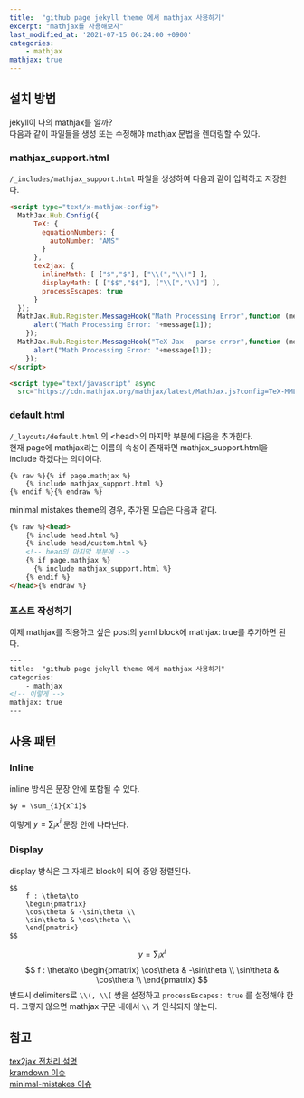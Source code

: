 ```yaml
---
title:  "github page jekyll theme 에서 mathjax 사용하기"
excerpt: "mathjax를 사용해보자"
last_modified_at: '2021-07-15 06:24:00 +0900'
categories:
    - mathjax
mathjax: true
---
```

## 설치 방법
jekyll이 나의 mathjax를 알까?\
다음과 같이 파일들을 생성 또는 수정해야 mathjax 문법을 렌더링할 수 있다.

### mathjax_support.html
```/_includes/mathjax_support.html``` 파일을 생성하여 다음과 같이 입력하고 저장한다.
```html
<script type="text/x-mathjax-config">
  MathJax.Hub.Config({
      TeX: {
        equationNumbers: {
          autoNumber: "AMS"
        }
      },
      tex2jax: {
        inlineMath: [ ["$","$"], ["\\(","\\)"] ],
        displayMath: [ ["$$","$$"], ["\\[","\\]"] ],
        processEscapes: true
      }
  });
  MathJax.Hub.Register.MessageHook("Math Processing Error",function (message) {
      alert("Math Processing Error: "+message[1]);
    });
  MathJax.Hub.Register.MessageHook("TeX Jax - parse error",function (message) {
      alert("Math Processing Error: "+message[1]);
    });
</script>

<script type="text/javascript" async
  src="https://cdn.mathjax.org/mathjax/latest/MathJax.js?config=TeX-MML-AM_CHTML"></script>
```

### default.html
```/_layouts/default.html``` 의 \<head\>의 마지막 부분에 다음을 추가한다.\
현재 page에 mathjax라는 이름의 속성이 존재하면 mathjax_support.html을 include 하겠다는 의미이다.
```
{% raw %}{% if page.mathjax %}
    {% include mathjax_support.html %}
{% endif %}{% endraw %}
```
minimal mistakes theme의 경우, 추가된 모습은 다음과 같다.
```html
{% raw %}<head>
    {% include head.html %}
    {% include head/custom.html %}
    <!-- head의 마지막 부분에 -->
    {% if page.mathjax %}
      {% include mathjax_support.html %}
    {% endif %}
</head>{% endraw %}
```

### 포스트 작성하기
이제 mathjax를 적용하고 싶은 post의 yaml block에 mathjax: true를 추가하면 된다.
```html
---
title:  "github page jekyll theme 에서 mathjax 사용하기"
categories:
    - mathjax
<!-- 이렇게 -->
mathjax: true
---
```

## 사용 패턴

### Inline
inline 방식은 문장 안에 포함될 수 있다.
```
$y = \sum_{i}{x^i}$
```
이렇게 $y = \sum_{i}{x^i}$ 문장 안에 나타난다.

### Display
display 방식은 그 자체로 block이 되어 중앙 정렬된다.
```
$$
    f : \theta\to 
    \begin{pmatrix}
    \cos\theta & -\sin\theta \\
    \sin\theta & \cos\theta \\
    \end{pmatrix}
$$
```
$$
    y = \sum_{i}{x^i}
$$
$$
    f : \theta\to 
    \begin{pmatrix}
    \cos\theta & -\sin\theta \\
    \sin\theta & \cos\theta \\
    \end{pmatrix}
$$
반드시 delimiters로 ```\\(, \\[``` 쌍을 설정하고 ```processEscapes: true``` 를 설정해야 한다. 그렇지 않으면 mathjax 구문 내에서 ```\\``` 가 인식되지 않는다.

## 참고
[tex2jax 전처리 설명](https://docs.mathjax.org/en/v2.7-latest/options/preprocessors/tex2jax.html)\
[kramdown 이슈](https://github.com/gettalong/kramdown/issues/672)\
[minimal-mistakes 이슈](https://www.janmeppe.com/blog/How-to-add-mathjax-to-minimal-mistakes/)

